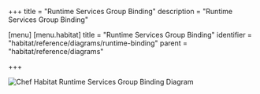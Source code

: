 +++
title = "Runtime Services Group Binding"
description = "Runtime Services Group Binding"

[menu]
  [menu.habitat]
    title = "Runtime Services Group Binding"
    identifier = "habitat/reference/diagrams/runtime-binding"
    parent = "habitat/reference/diagrams"

+++

![Chef Habitat Runtime Services Group Binding Diagram](/images/infographics/habitat-runtime-service-group-binding.png)
